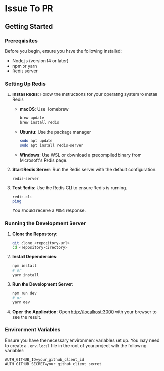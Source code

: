 # Issue To PR

## Getting Started

### Prerequisites

Before you begin, ensure you have the following installed:

- Node.js (version 14 or later)
- npm or yarn
- Redis server

### Setting Up Redis

1. **Install Redis**: Follow the instructions for your operating system to install Redis.

   - **macOS**: Use Homebrew

     ```bash
     brew update
     brew install redis
     ```

   - **Ubuntu**: Use the package manager

     ```bash
     sudo apt update
     sudo apt install redis-server
     ```

   - **Windows**: Use WSL or download a precompiled binary from [Microsoft's Redis page](https://github.com/microsoftarchive/redis/releases).

2. **Start Redis Server**: Run the Redis server with the default configuration.

   ```bash
   redis-server
   ```

3. **Test Redis**: Use the Redis CLI to ensure Redis is running.
   ```bash
   redis-cli
   ping
   ```
   You should receive a `PONG` response.

### Running the Development Server

1. **Clone the Repository**:

   ```bash
   git clone <repository-url>
   cd <repository-directory>
   ```

2. **Install Dependencies**:

   ```bash
   npm install
   # or
   yarn install
   ```

3. **Run the Development Server**:

   ```bash
   npm run dev
   # or
   yarn dev
   ```

4. **Open the Application**: Open [http://localhost:3000](http://localhost:3000) with your browser to see the result.

### Environment Variables

Ensure you have the necessary environment variables set up. You may need to create a `.env.local` file in the root of your project with the following variables:

```
AUTH_GITHUB_ID=your_github_client_id
AUTH_GITHUB_SECRET=your_github_client_secret
```
